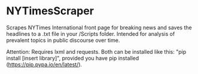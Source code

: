 NYTimesScraper
==============

Scrapes NYTimes International front page for breaking news and saves the headlines to a .txt file in your /Scripts folder. Intended for analysis of prevalent topics in public discourse over time.

Attention: Requires lxml and requests. Both can be installed like this: "pip install [insert library]", provided you have pip installed (https://pip.pypa.io/en/latest/).
